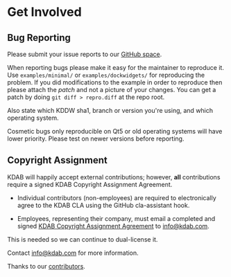 # Get Involved

## Bug Reporting

Please submit your issue reports to our [GitHub space](https://github.com/KDAB/KDDockWidgets/issues).

When reporting bugs please make it easy for the maintainer to reproduce it. Use `examples/minimal/`
or `examples/dockwidgets/` for reproducing the problem. If you did modifications to the example
in order to reproduce then please attach the *patch* and not a picture of your changes. You can
get a patch by doing `git diff > repro.diff` at the repo root.

Also state which KDDW sha1, branch or version you're using, and which operating system.

Cosmetic bugs only reproducible on Qt5 or old operating systems will have lower priority. Please test
on newer versions before reporting.

## Copyright Assignment

KDAB will happily accept external contributions; however, **all** contributions require
a signed KDAB Copyright Assignment Agreement.

- Individual contributors (non-employees) are required to electronically agree to the KDAB CLA
using the GitHub cla-assistant hook.

- Employees, representing their company, must email a completed and signed
[KDAB Copyright Assignment Agreement](https://github.com/KDAB/KDDockWidgets/blob/2.0/docs/KDDockWidgets-CopyrightAssignmentForm.pdf) to info@kdab.com.

This is needed so we can continue to dual-license it.

Contact info@kdab.com for more information.

Thanks to our [contributors](https://raw.githubusercontent.com/KDAB/KDDockWidgets/2.0/CONTRIBUTORS.txt).
